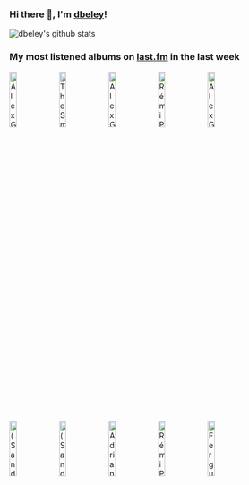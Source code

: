 ### Hi there 👋, I'm [dbeley](https://dbeley.ovh/en)!

![dbeley's github stats](https://github-readme-stats.vercel.app/api?username=dbeley)

### My most listened albums on [last.fm](https://www.last.fm/user/d_beley) in the last week

[<img src='https://lastfm.freetls.fastly.net/i/u/300x300/0b8520054cfd8af493b44a8bed0a2361.jpg' width='16%' height='16%' alt='Alex G - TRICK'>](https://www.last.fm/music/alex%2bg/trick)&nbsp;
[<img src='https://lastfm.freetls.fastly.net/i/u/300x300/68280042a09a02810dcd0a927efd65d8.jpg' width='16%' height='16%' alt='The Smile - A Light For Attracting Attention'>](https://www.last.fm/music/the%2bsmile/a%2blight%2bfor%2battracting%2battention)&nbsp;
[<img src='https://lastfm.freetls.fastly.net/i/u/300x300/0fb06d94de31102e30dc28b6c23246b5.jpg' width='16%' height='16%' alt='Alex G - House of Sugar'>](https://www.last.fm/music/alex%2bg/house%2bof%2bsugar)&nbsp;
[<img src='https://lastfm.freetls.fastly.net/i/u/300x300/44e21f5f3c05ea2b20b007e6d1467e71.jpg' width='16%' height='16%' alt='Rémi Panossian Trio - Sun Monkey Voltage'>](https://www.last.fm/music/r%25c3%25a9mi%2bpanossian%2btrio/sun%2bmonkey%2bvoltage)&nbsp;
[<img src='https://lastfm.freetls.fastly.net/i/u/300x300/03337c9410154aa74af1e6b23bafa085.jpg' width='16%' height='16%' alt='Alex G - RACE'>](https://www.last.fm/music/alex%2bg/race)&nbsp;
<br>
[<img src='https://lastfm.freetls.fastly.net/i/u/300x300/8bbb31da139345622cb44d2bd5d1cccd.jpg' width='16%' height='16%' alt='(Sandy) Alex G - Beach Music'>](https://www.last.fm/music/%2528sandy%2529%2balex%2bg/beach%2bmusic)&nbsp;
[<img src='https://lastfm.freetls.fastly.net/i/u/300x300/23426eab791af909e42ce5a9ba4a0339.jpg' width='16%' height='16%' alt='(Sandy) Alex G - DSU'>](https://www.last.fm/music/%2528sandy%2529%2balex%2bg/dsu)&nbsp;
[<img src='https://lastfm.freetls.fastly.net/i/u/300x300/934820279aa99f54f7fb7613deae069a.jpg' width='16%' height='16%' alt='Adrianne Lenker - abysskiss'>](https://www.last.fm/music/adrianne%2blenker/abysskiss)&nbsp;
[<img src='https://lastfm.freetls.fastly.net/i/u/300x300/74743fd5eaf50b256ea0876ffe7b5ec8.jpg' width='16%' height='16%' alt='Rémi Panossian Trio - Morning Smile'>](https://www.last.fm/music/r%25c3%25a9mi%2bpanossian%2btrio/morning%2bsmile)&nbsp;
[<img src='https://lastfm.freetls.fastly.net/i/u/300x300/db969a8b37705cd6917130c970ed47f8.jpg' width='16%' height='16%' alt='Fergus McCreadie - Cairn'>](https://www.last.fm/music/fergus%2bmccreadie/cairn)&nbsp;
<br>

